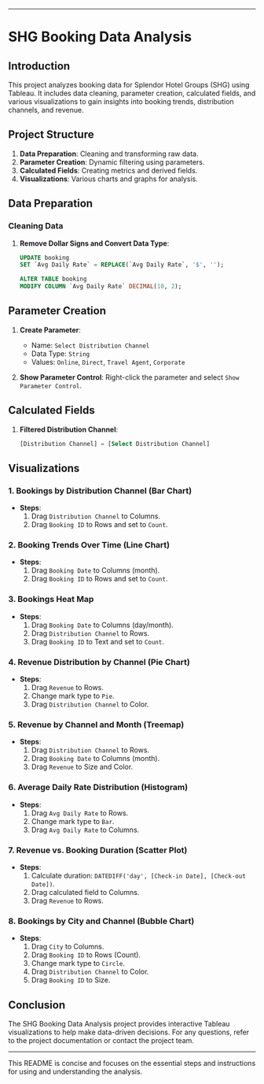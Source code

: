 
---

# SHG Booking Data Analysis

## Introduction

This project analyzes booking data for Splendor Hotel Groups (SHG) using Tableau. It includes data cleaning, parameter creation, calculated fields, and various visualizations to gain insights into booking trends, distribution channels, and revenue.

## Project Structure

1. **Data Preparation**: Cleaning and transforming raw data.
2. **Parameter Creation**: Dynamic filtering using parameters.
3. **Calculated Fields**: Creating metrics and derived fields.
4. **Visualizations**: Various charts and graphs for analysis.

## Data Preparation

### Cleaning Data

1. **Remove Dollar Signs and Convert Data Type**:
    ```sql
    UPDATE booking
    SET `Avg Daily Rate` = REPLACE(`Avg Daily Rate`, '$', '');
    
    ALTER TABLE booking
    MODIFY COLUMN `Avg Daily Rate` DECIMAL(10, 2);
    ```

## Parameter Creation

1. **Create Parameter**:
    - Name: `Select Distribution Channel`
    - Data Type: `String`
    - Values: `Online`, `Direct`, `Travel Agent`, `Corporate`

2. **Show Parameter Control**: Right-click the parameter and select `Show Parameter Control`.

## Calculated Fields

1. **Filtered Distribution Channel**:
    ```sql
    [Distribution Channel] = [Select Distribution Channel]
    ```

## Visualizations

### 1. Bookings by Distribution Channel (Bar Chart)
- **Steps**:
  1. Drag `Distribution Channel` to Columns.
  2. Drag `Booking ID` to Rows and set to `Count`.

### 2. Booking Trends Over Time (Line Chart)
- **Steps**:
  1. Drag `Booking Date` to Columns (month).
  2. Drag `Booking ID` to Rows and set to `Count`.

### 3. Bookings Heat Map
- **Steps**:
  1. Drag `Booking Date` to Columns (day/month).
  2. Drag `Distribution Channel` to Rows.
  3. Drag `Booking ID` to Text and set to `Count`.

### 4. Revenue Distribution by Channel (Pie Chart)
- **Steps**:
  1. Drag `Revenue` to Rows.
  2. Change mark type to `Pie`.
  3. Drag `Distribution Channel` to Color.

### 5. Revenue by Channel and Month (Treemap)
- **Steps**:
  1. Drag `Distribution Channel` to Rows.
  2. Drag `Booking Date` to Columns (month).
  3. Drag `Revenue` to Size and Color.

### 6. Average Daily Rate Distribution (Histogram)
- **Steps**:
  1. Drag `Avg Daily Rate` to Rows.
  2. Change mark type to `Bar`.
  3. Drag `Avg Daily Rate` to Columns.

### 7. Revenue vs. Booking Duration (Scatter Plot)
- **Steps**:
  1. Calculate duration: `DATEDIFF('day', [Check-in Date], [Check-out Date])`.
  2. Drag calculated field to Columns.
  3. Drag `Revenue` to Rows.

### 8. Bookings by City and Channel (Bubble Chart)
- **Steps**:
  1. Drag `City` to Columns.
  2. Drag `Booking ID` to Rows (Count).
  3. Change mark type to `Circle`.
  4. Drag `Distribution Channel` to Color.
  5. Drag `Booking ID` to Size.

## Conclusion

The SHG Booking Data Analysis project provides interactive Tableau visualizations to help make data-driven decisions. For any questions, refer to the project documentation or contact the project team.

---

This README is concise and focuses on the essential steps and instructions for using and understanding the analysis.
